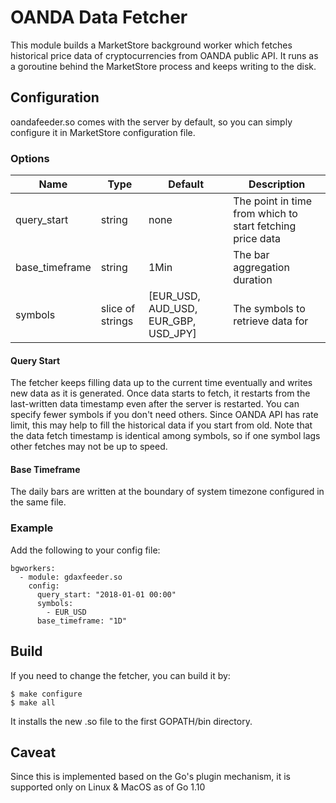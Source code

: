 # OANDA Data Fetcher

This module builds a MarketStore background worker which fetches historical
price data of cryptocurrencies from OANDA public API.  It runs as a goroutine
behind the MarketStore process and keeps writing to the disk.

## Configuration
oandafeeder.so comes with the server by default, so you can simply configure it
in MarketStore configuration file.

### Options
Name | Type | Default | Description
--- | --- | --- | ---
query_start | string | none | The point in time from which to start fetching price data
base_timeframe | string | 1Min | The bar aggregation duration
symbols | slice of strings | [EUR_USD, AUD_USD, EUR_GBP, USD_JPY] | The symbols to retrieve data for

#### Query Start
The fetcher keeps filling data up to the current time eventually and writes new data as it is
generated.  Once data starts to fetch, it restarts from the last-written data
timestamp even after the server is restarted.  You can specify fewer symbols
if you don't need others.  Since OANDA API has rate limit, this may help to
fill the historical data if you start from old.  Note that the data fetch timestamp
is identical among symbols, so if one symbol lags other fetches may not be
up to speed.

#### Base Timeframe
The daily bars are written at the boundary of system timezone configured in the same file.

### Example
Add the following to your config file:
```
bgworkers:
  - module: gdaxfeeder.so
    config:
      query_start: "2018-01-01 00:00"
      symbols:
        - EUR_USD
      base_timeframe: "1D"
```


## Build
If you need to change the fetcher, you can build it by:

```
$ make configure
$ make all
```

It installs the new .so file to the first GOPATH/bin directory.


## Caveat
Since this is implemented based on the Go's plugin mechanism, it is supported only
on Linux & MacOS as of Go 1.10
